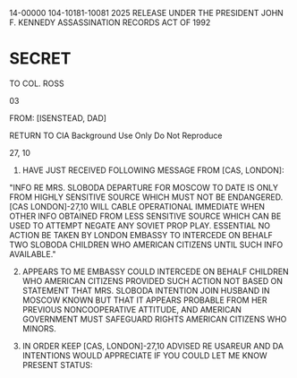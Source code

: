 14-00000
104-10181-10081
2025 RELEASE UNDER THE PRESIDENT JOHN F. KENNEDY ASSASSINATION RECORDS ACT OF 1992

# SECRET

TO COL. ROSS

03

FROM: [ISENSTEAD, DAD]

RETURN TO CIA
Background Use Only
Do Not Reproduce

27, 10

1.  HAVE JUST RECEIVED FOLLOWING MESSAGE FROM [CAS, LONDON]:

"INFO RE MRS. SLOBODA DEPARTURE FOR MOSCOW TO DATE IS ONLY FROM HIGHLY SENSITIVE SOURCE WHICH MUST NOT BE ENDANGERED. [CAS LONDON]-27,10 WILL CABLE OPERATIONAL IMMEDIATE WHEN OTHER INFO OBTAINED FROM LESS SENSITIVE SOURCE WHICH CAN BE USED TO ATTEMPT NEGATE ANY SOVIET PROP PLAY. ESSENTIAL NO ACTION BE TAKEN BY LONDON EMBASSY TO INTERCEDE ON BEHALF TWO SLOBODA CHILDREN WHO AMERICAN CITIZENS UNTIL SUCH INFO AVAILABLE."

2.  APPEARS TO ME EMBASSY COULD INTERCEDE ON BEHALF CHILDREN WHO AMERICAN CITIZENS PROVIDED SUCH ACTION NOT BASED ON STATEMENT THAT MRS. SLOBODA INTENTION JOIN HUSBAND IN MOSCOW KNOWN BUT THAT IT APPEARS PROBABLE FROM HER PREVIOUS NONCOOPERATIVE ATTITUDE, AND AMERICAN GOVERNMENT MUST SAFEGUARD RIGHTS AMERICAN CITIZENS WHO MINORS.

3.  IN ORDER KEEP [CAS, LONDON]-27,10 ADVISED RE USAREUR AND DA INTENTIONS WOULD APPRECIATE IF YOU COULD LET ME KNOW PRESENT STATUS:
